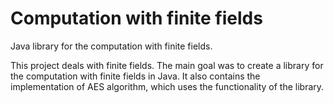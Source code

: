Computation with finite fields
==============================

Java library for the computation with finite fields.

This project deals with finite fields. The main goal was to create a library for the computation with finite fields in Java. 
It also contains the implementation of AES algorithm, which uses the functionality of the library. 
